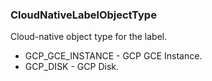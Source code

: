 ### CloudNativeLabelObjectType
Cloud-native object type for the label.

- GCP_GCE_INSTANCE - GCP GCE Instance.
- GCP_DISK - GCP Disk.
